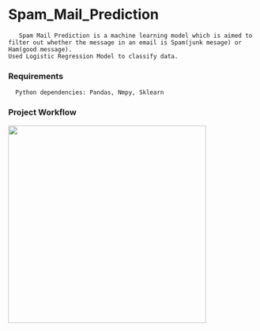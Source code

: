 
# Spam_Mail_Prediction
``` shell
   Spam Mail Prediction is a machine learning model which is aimed to filter out whether the message in an email is Spam(junk mesage) or Ham(good message).
Used Logistic Regression Model to classify data.
```
### Requirements
``` shell
  Python dependencies: Pandas, Nmpy, Sklearn
```
### Project Workflow 
<img src = "https://user-images.githubusercontent.com/92446670/198002581-e7fc6541-770f-4d21-8aec-276246473936.png" height = "400">
